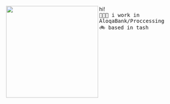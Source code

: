 <a href="https://media.tenor.com/rW9-E34ApowAAAAC/pixel-stonks.gif"><img align="left" width="250" src="http://pa1.narvii.com/6184/7bb2f1a0a502c787559b3e0032205d1c21b570cd_00.gif"></a>  hi! <br><samp>
  <kbd>👩🏼‍💻</kbd> i work in AloqaBank/Proccessing <br> 
  <kbd>🚲</kbd> based in tash <br>
<br><br><br><br><br>
